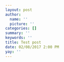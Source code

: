 ```yaml
---
layout: post
author:
  name: ''
  picture: ''
categories: []
summary: ''
keywords: ''
title: Test post
date: 02/08/2017 2:00 PM
yay: ''
---
```

